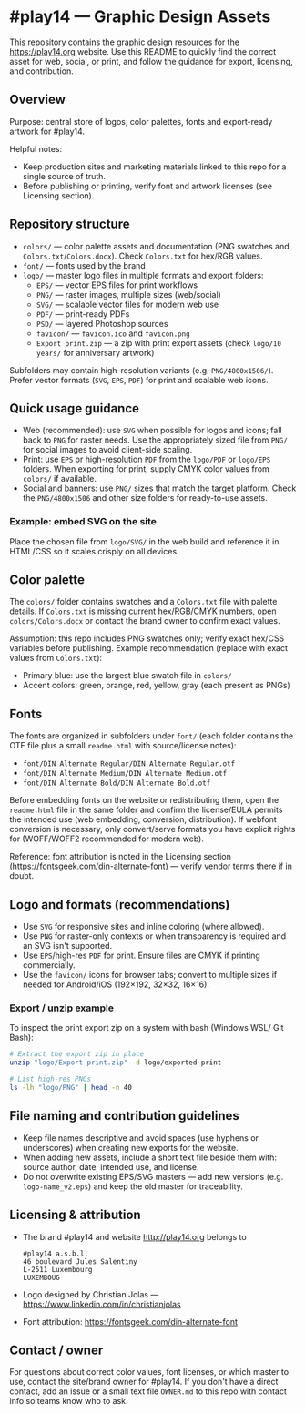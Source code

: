 # #play14 — Graphic Design Assets

This repository contains the graphic design resources for the https://play14.org website. Use this README to quickly find the correct asset for web, social, or print, and follow the guidance for export, licensing, and contribution.

## Overview

Purpose: central store of logos, color palettes, fonts and export-ready artwork for #play14.

Helpful notes:

- Keep production sites and marketing materials linked to this repo for a single source of truth.
- Before publishing or printing, verify font and artwork licenses (see Licensing section).

## Repository structure

- `colors/` — color palette assets and documentation (PNG swatches and `Colors.txt`/`Colors.docx`). Check `Colors.txt` for hex/RGB values.
- `font/` — fonts used by the brand
- `logo/` — master logo files in multiple formats and export folders:
  - `EPS/` — vector EPS files for print workflows
  - `PNG/` — raster images, multiple sizes (web/social)
  - `SVG/` — scalable vector files for modern web use
  - `PDF/` — print-ready PDFs
  - `PSD/` — layered Photoshop sources
  - `favicon/` — `favicon.ico` and `favicon.png`
  - `Export print.zip` — a zip with print export assets (check `logo/10 years/` for anniversary artwork)

Subfolders may contain high-resolution variants (e.g. `PNG/4800x1506/`). Prefer vector formats (`SVG`, `EPS`, `PDF`) for print and scalable web icons.

## Quick usage guidance

- Web (recommended): use `SVG` when possible for logos and icons; fall back to `PNG` for raster needs. Use the appropriately sized file from `PNG/` for social images to avoid client-side scaling.
- Print: use `EPS` or high-resolution `PDF` from the `logo/PDF` or `logo/EPS` folders. When exporting for print, supply CMYK color values from `colors/` if available.
- Social and banners: use `PNG/` sizes that match the target platform. Check the `PNG/4800x1506` and other size folders for ready-to-use assets.

### Example: embed SVG on the site

Place the chosen file from `logo/SVG/` in the web build and reference it in HTML/CSS so it scales crisply on all devices.

## Color palette

The `colors/` folder contains swatches and a `Colors.txt` file with palette details. If `Colors.txt` is missing current hex/RGB/CMYK numbers, open `colors/Colors.docx` or contact the brand owner to confirm exact values.

Assumption: this repo includes PNG swatches only; verify exact hex/CSS variables before publishing. Example recommendation (replace with exact values from `Colors.txt`):

- Primary blue: use the largest blue swatch file in `colors/`
- Accent colors: green, orange, red, yellow, gray (each present as PNGs)

## Fonts

The fonts are organized in subfolders under `font/` (each folder contains the OTF file plus a small `readme.html` with source/license notes):

- `font/DIN Alternate Regular/DIN Alternate Regular.otf`
- `font/DIN Alternate Medium/DIN Alternate Medium.otf`
- `font/DIN Alternate Bold/DIN Alternate Bold.otf`

Before embedding fonts on the website or redistributing them, open the `readme.html` file in the same folder and confirm the license/EULA permits the intended use (web embedding, conversion, distribution). If webfont conversion is necessary, only convert/serve formats you have explicit rights for (WOFF/WOFF2 recommended for modern web).

Reference: font attribution is noted in the Licensing section (https://fontsgeek.com/din-alternate-font) — verify vendor terms there if in doubt.

## Logo and formats (recommendations)

- Use `SVG` for responsive sites and inline coloring (where allowed).
- Use `PNG` for raster-only contexts or when transparency is required and an SVG isn't supported.
- Use `EPS`/high-res `PDF` for print. Ensure files are CMYK if printing commercially.
- Use the `favicon/` icons for browser tabs; convert to multiple sizes if needed for Android/iOS (192×192, 32×32, 16×16).

### Export / unzip example

To inspect the print export zip on a system with bash (Windows WSL/ Git Bash):

```bash
# Extract the export zip in place
unzip "logo/Export print.zip" -d logo/exported-print

# List high-res PNGs
ls -lh "logo/PNG" | head -n 40
```

## File naming and contribution guidelines

- Keep file names descriptive and avoid spaces (use hyphens or underscores) when creating new exports for the website.
- When adding new assets, include a short text file beside them with: source author, date, intended use, and license.
- Do not overwrite existing EPS/SVG masters — add new versions (e.g. `logo-name_v2.eps`) and keep the old master for traceability.

## Licensing & attribution

- The brand #play14 and website http://play14.org belongs to

  ```
  #play14 a.s.b.l.
  46 boulevard Jules Salentiny
  L-2511 Luxembourg
  LUXEMBOUG
  ```

- Logo designed by Christian Jolas — https://www.linkedin.com/in/christianjolas
- Font attribution: https://fontsgeek.com/din-alternate-font

## Contact / owner

For questions about correct color values, font licenses, or which master to use, contact the site/brand owner for #play14. If you don't have a direct contact, add an issue or a small text file `OWNER.md` to this repo with contact info so teams know who to ask.

